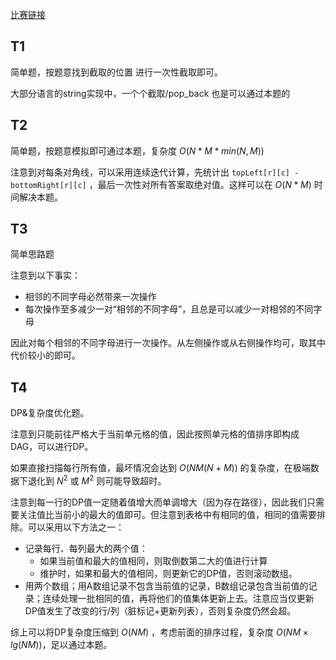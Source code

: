 [比赛链接](https://leetcode.cn/contest/weekly-contest-347/)

## T1

简单题，按题意找到截取的位置 进行一次性截取即可。

大部分语言的string实现中，一个个截取/pop_back 也是可以通过本题的

## T2

简单题，按题意模拟即可通过本题，复杂度 $O(N*M*min(N,M))$

注意到对每条对角线，可以采用连续迭代计算，先统计出 `topLeft[r][c] - bottomRight[r][c]` ，最后一次性对所有答案取绝对值。这样可以在 $O(N*M)$ 时间解决本题。

## T3

简单思路题

注意到以下事实：

* 相邻的不同字母必然带来一次操作
* 每次操作至多减少一对“相邻的不同字母”，且总是可以减少一对相邻的不同字母

因此对每个相邻的不同字母进行一次操作。从左侧操作或从右侧操作均可，取其中代价较小的即可。

## T4

DP&复杂度优化题。

注意到只能前往严格大于当前单元格的值，因此按照单元格的值排序即构成DAG，可以进行DP。

如果直接扫描每行所有值，最坏情况会达到 $O(NM(N+M))$ 的复杂度，在极端数据下退化到 $N^2$ 或 $M^2$ 则可能导致超时。

注意到每一行的DP值一定随着值增大而单调增大（因为存在路径），因此我们只需要关注值比当前小的最大的值即可。但注意到表格中有相同的值，相同的值需要排除。可以采用以下方法之一：

* 记录每行、每列最大的两个值：
    * 如果当前值和最大的值相同，则取倒数第二大的值进行计算
    * 维护时，如果和最大的值相同，则更新它的DP值，否则滚动数组。
* 用两个数组；用A数组记录不包含当前值的记录，B数组记录包含当前值的记录；连续处理一批相同的值，再将他们的值集体更新上去。注意应当仅更新DP值发生了改变的行/列（脏标记+更新列表），否则复杂度仍然会超。

综上可以将DP复杂度压缩到 $O(NM)$ ，考虑前面的排序过程，复杂度 $O(NM\times lg(NM))$，足以通过本题。
